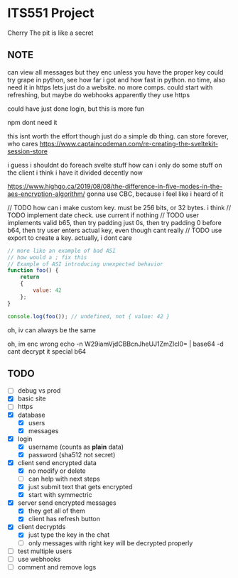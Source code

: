 # ITS551 Project
Cherry
The pit is like a secret

## NOTE
can view all messages but they enc unless you have the proper key
could try grape in python, see how far i got and how fast in python. no time, also need it in https
lets just do a website. no more comps. 
could start with refreshing, but maybe do webhooks
apparently they use https

could have just done login, but this is more fun

npm dont need it

this isnt worth the effort though
just do a simple db thing. can store forever, who cares
https://www.captaincodeman.com/re-creating-the-sveltekit-session-store

i guess i shouldnt do foreach svelte stuff
how can i only do some stuff on the client
i think i have it divided decently now

https://www.highgo.ca/2019/08/08/the-difference-in-five-modes-in-the-aes-encryption-algorithm/
gonna use CBC, because i feel like i heard of it

// TODO how can i make custom key. must be 256 bits, or 32 bytes. i think
// TODO implement date check. use current if nothing
// TODO user implements valid b65, then try padding just 0s, then try padding 0 before b64, then try user enters actual key, even though cant really
// TODO use export to create a key. actually, i dont care

```js
// more like an example of bad ASI
// how would a ; fix this
// Example of ASI introducing unexpected behavior
function foo() {
    return
    {
        value: 42
    };
}

console.log(foo()); // undefined, not { value: 42 }

```

oh, iv can always be the same

oh, im enc wrong
echo -n W29iamVjdCBBcnJheUJ1ZmZlcl0= | base64 -d
cant decrypt it
special b64

## TODO
- [ ] debug vs prod
- [x] basic site
- [ ] https
- [x] database
  - [x] users
  - [x] messages
- [x] login
  - [x] username (counts as **plain** data)
  - [x] password (sha512 not secret)
- [x] client send encrypted data
  - [x] no modify or delete
  - [ ] can help with next steps
  - [x] just submit text that gets encrypted
  - [x] start with symmectric
- [x] server send encrypted messages
  - [x] they get all of them
  - [x] client has refresh button
- [x] client decryptds
  - [x] just type the key in the chat
  - [ ] only messages with right key will be decrypted properly
- [ ] test multiple users
- [ ] use webhooks
- [ ] comment and remove logs